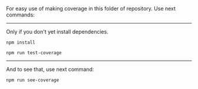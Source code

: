 For easy use of making coverage in this folder of repository. Use next commands:

---

Only if you don't yet install dependencies.

`npm install`

`npm run test-coverage`

---

And to see that, use next command:

`npm run see-coverage`
